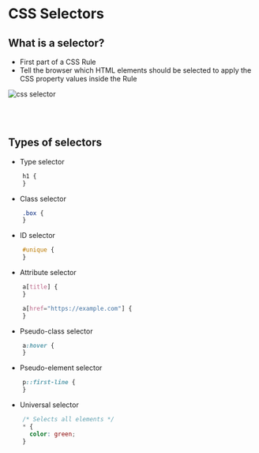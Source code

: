 # CSS Selectors

## What is a selector?

- First part of a CSS Rule
- Tell the browser which HTML elements should be selected to apply the CSS property values inside the Rule

![css selector](https://developer.mozilla.org/en-US/docs/Learn/CSS/Building_blocks/Selectors/selector.png)

<br>
<br>

## Types of selectors

- Type selector
```css
    h1 {
    }
```
- Class selector
```css
    .box {
    }
```
- ID selector
```css
    #unique {
    }
```
- Attribute selector
```css
    a[title] {
    }

    a[href="https://example.com"] {
    }
```
- Pseudo-class selector
```css
    a:hover {
    }
```
- Pseudo-element selector
```css
    p::first-line {
    }
```
- Universal selector
```css
    /* Selects all elements */
    * {
      color: green;
    }
```
